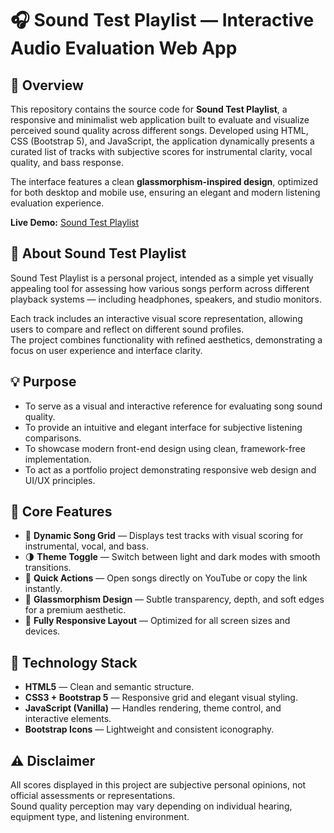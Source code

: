 # 🎧 Sound Test Playlist — Interactive Audio Evaluation Web App

## 📖 Overview
This repository contains the source code for **Sound Test Playlist**, a responsive and minimalist web application built to evaluate and visualize perceived sound quality across different songs.
Developed using HTML, CSS (Bootstrap 5), and JavaScript, the application dynamically presents a curated list of tracks with subjective scores for instrumental clarity, vocal quality, and bass response.

The interface features a clean **glassmorphism-inspired design**, optimized for both desktop and mobile use, ensuring an elegant and modern listening evaluation experience.

**Live Demo:** [Sound Test Playlist](https://itsanewdawnnn.github.io/sound-test-playlist/)

## 🎼 About Sound Test Playlist
Sound Test Playlist is a personal project, intended as a simple yet visually appealing tool for assessing how various songs perform across different playback systems — including headphones, speakers, and studio monitors.

Each track includes an interactive visual score representation, allowing users to compare and reflect on different sound profiles.  
The project combines functionality with refined aesthetics, demonstrating a focus on user experience and interface clarity.

## 💡 Purpose

- To serve as a visual and interactive reference for evaluating song sound quality.
- To provide an intuitive and elegant interface for subjective listening comparisons.
- To showcase modern front-end design using clean, framework-free implementation.
- To act as a portfolio project demonstrating responsive web design and UI/UX principles.

## 🧩 Core Features

- 🎵 **Dynamic Song Grid** — Displays test tracks with visual scoring for instrumental, vocal, and bass.
- 🌗 **Theme Toggle** — Switch between light and dark modes with smooth transitions.
- 🔗 **Quick Actions** — Open songs directly on YouTube or copy the link instantly.
- 💎 **Glassmorphism Design** — Subtle transparency, depth, and soft edges for a premium aesthetic.
- 📱 **Fully Responsive Layout** — Optimized for all screen sizes and devices.

## 💾 Technology Stack

- **HTML5** — Clean and semantic structure.
- **CSS3 + Bootstrap 5** — Responsive grid and elegant visual styling.
- **JavaScript (Vanilla)** — Handles rendering, theme control, and interactive elements.
- **Bootstrap Icons** — Lightweight and consistent iconography.

## ⚠️ Disclaimer
All scores displayed in this project are subjective personal opinions, not official assessments or representations.  
Sound quality perception may vary depending on individual hearing, equipment type, and listening environment.
